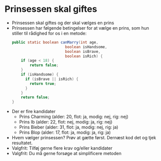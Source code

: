 # Prinsessen skal giftes

- Prinsessen skal giftes og der skal vælges en prins
- Prinsessen har følgende betingelser for at vælge en prins, som hun stiller til rådighed for os i en metode:
  ```java
  public static boolean canMarry(int age, 
                          boolean isHandsome, 
                          boolean isBrave, 
                          boolean isRich) {
      if (age < 18) {
          return false;
      }
      if (isHandsome) {
        if (isBrave || isRich) {
          return true;
        }
      }
      return false;
  }
  ```
- Der er fire kandidater
  - Prins Charming (alder: 20, flot: ja, modig: nej, rig: nej)
  - Prins Ib (alder: 22, flot: nej, modig: ja, rig: nej)
  - Prins Bieber (alder: 31, flot: ja, modig: nej, rig: ja)
  - Prins Blop (alder: 17, flot: ja, modig: ja, rig: ja)
- Hvem vælger prinsessen? Prøv at gætte først. Dernæst kod det og tjek resultatet.
- Valgfrit: Tilføj gerne flere krav og/eller kandidater
- Valgfrit: Du må gerne forsøge at simplificere metoden